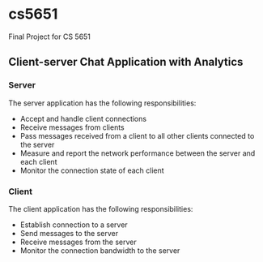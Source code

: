 cs5651
======

Final Project for CS 5651

Client-server Chat Application with Analytics
---------------------------------------------

### Server

The server application has the following responsibilities:

* Accept and handle client connections
* Receive messages from clients
* Pass messages received from a client to all other clients connected to the server
* Measure and report the network performance between the server and each client
* Monitor the connection state of each client

### Client

The client application has the following responsibilities:

* Establish connection to a server
* Send messages to the server
* Receive messages from the server
* Monitor the connection bandwidth to the server
